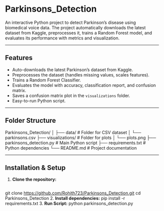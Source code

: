 # Parkinsons_Detection

An interactive Python project to detect Parkinson’s disease using biomedical voice data. The project automatically downloads the latest dataset from Kaggle, preprocesses it, trains a Random Forest model, and evaluates its performance with metrics and visualization.

---

## Features

- Auto-downloads the latest Parkinson’s dataset from Kaggle.
- Preprocesses the dataset (handles missing values, scales features).
- Trains a Random Forest Classifier.
- Evaluates the model with accuracy, classification report, and confusion matrix.
- Saves a confusion matrix plot in the `visualizations` folder.
- Easy-to-run Python script.

---

## Folder Structure

Parkinsons_Detection/
│
├── data/ # Folder for CSV dataset
│ └── parkinsons.csv
├── visualizations/ # Folder for plots
│ └── plots.png
├── parkinsons_detection.py # Main Python script
├── requirements.txt # Python dependencies
└── README.md # Project documentation


---

## Installation & Setup

1. **Clone the repository:**
    ```bash
git clone https://github.com/Rohith723/Parkinsons_Detection.git
cd Parkinsons_Detection
2. **Install dependencies:**
   pip install -r requirements.txt
3. **Run Script:**
    python parkinsons_detection.py

